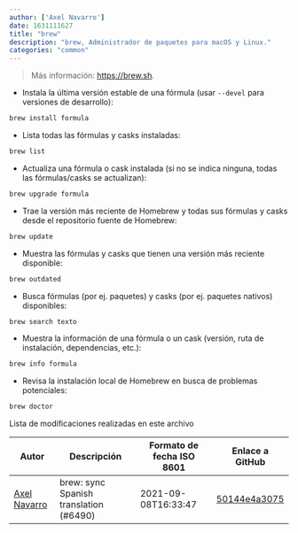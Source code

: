 ```yaml
---
author: ['Axel Navarro']
date: 1631111627
title: "brew"
description: "brew, Administrador de paquetes para macOS y Linux."
categories: "common"
---
```

> Más información: <https://brew.sh>.

- Instala la última versión estable de una fórmula (usar `--devel` para versiones de desarrollo):

```bash
brew install formula
```

- Lista todas las fórmulas y casks instaladas:

```bash
brew list
```

- Actualiza una fórmula o cask instalada (si no se indica ninguna, todas las fórmulas/casks se actualizan):

```bash
brew upgrade formula
```

- Trae la versión más reciente de Homebrew y todas sus fórmulas y casks desde el repositorio fuente de Homebrew:

```bash
brew update
```

- Muestra las fórmulas y casks que tienen una versión más reciente disponible:

```bash
brew outdated
```

- Busca fórmulas (por ej. paquetes) y casks (por ej. paquetes nativos) disponibles:

```bash
brew search texto
```

- Muestra la información de una fórmula o un cask (versión, ruta de instalación, dependencias, etc.):

```bash
brew info formula
```

- Revisa la instalación local de Homebrew en busca de problemas potenciales:

```bash
brew doctor
```
Lista de modificaciones realizadas en este archivo


Autor | Descripción | Formato de fecha ISO 8601 | Enlace a GitHub
------|-----|-----|-----
[Axel Navarro](mailto:navarroaxel@gmail.com) | brew: sync Spanish translation (#6490) | 2021-09-08T16:33:47 | [50144e4a3075](https://github.com/tldr-pages/tldr/commit/50144e4a30759d5e52f16c8fc956231af2cb158d)

